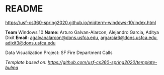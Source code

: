 # README

<https://usf-cs360-spring2020.github.io/midterm-windows-10/index.html>

**Team** Windows 10
**Name:** Arturo Galvan-Alarcon, Alejandro Garcia, Aditya Dixit
**Email:** agalvanalarcon@dons.usfca.edu, argarcia6@dons.usfca.edu, adixit3@dons.usfca.edu

Data Visualization Project: SF Fire Department Calls

*Template based on: <https://github.com/usf-cs360-spring2020/template-bulma>*
